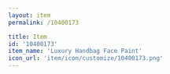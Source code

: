 ```yaml
---
layout: item
permalink: /10400173

title: Item
id: '10400173'
item_name: 'Luxury Handbag Face Paint'
icon_url: 'item/icon/customize/10400173.png'
---
```

